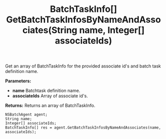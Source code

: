 ﻿---
uid: crmscript_ref_NSBatchAgent_GetBatchTaskInfosByNameAndAssociates
title: BatchTaskInfo[] GetBatchTaskInfosByNameAndAssociates(String name, Integer[] associateIds)
intellisense: NSBatchAgent.GetBatchTaskInfosByNameAndAssociates
keywords: NSBatchAgent, GetBatchTaskInfosByNameAndAssociates
so.topic: reference
---

Get an array of BatchTaskInfo for the provided associate id's and batch task definition name.

**Parameters:**
 - **name** Batchtask definition name.
 - **associateIds** Array of associate id's.

**Returns:** Returns an array of BatchTaskInfo.

```crmscript
NSBatchAgent agent;
String name;
Integer[] associateIds;
BatchTaskInfo[] res = agent.GetBatchTaskInfosByNameAndAssociates(name, associateIds);
```


